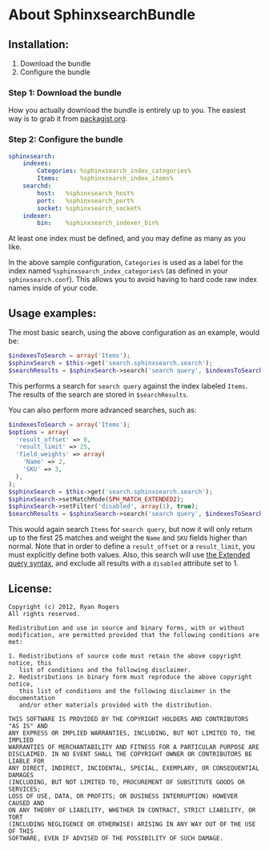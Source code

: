 About SphinxsearchBundle
========================



Installation:
-------------

1. Download the bundle
2. Configure the bundle

### Step 1: Download the bundle

How you actually download the bundle is entirely up to you.  The easiest way is to grab it from [packagist.org](http://packagist.org/).

### Step 2: Configure the bundle

``` yaml
sphinxsearch:
    indexes:
        Categories: %sphinxsearch_index_categories%
        Items:      %sphinxsearch_index_items%
    searchd:
        host:   %sphinxsearch_host%
        port:   %sphinxsearch_port%
        socket: %sphinxsearch_socket%
    indexer:
        bin:    %sphinxsearch_indexer_bin%
```

At least one index must be defined, and you may define as many as you like.

In the above sample configuration, `Categories` is used as a label for the index named `%sphinxsearch_index_categories%` (as defined in your `sphinxsearch.conf`).  This allows you to avoid having to hard code raw index names inside of your code.



Usage examples:
---------------

The most basic search, using the above configuration as an example, would be:

``` php
$indexesToSearch = array('Items');
$sphinxSearch = $this->get('search.sphinxsearch.search');
$searchResults = $sphinxSearch->search('search query', $indexesToSearch);
```

This performs a search for `search query` against the index labeled `Items`.  The results of the search are stored in `$searchResults`.

You can also perform more advanced searches, such as:

``` php
$indexesToSearch = array('Items');
$options = array(
  'result_offset' => 0,
  'result_limit' => 25,
  'field_weights' => array(
    'Name' => 2,
    'SKU' => 3,
  ),
);
$sphinxSearch = $this->get('search.sphinxsearch.search');
$sphinxSearch->setMatchMode(SPH_MATCH_EXTENDED2);
$sphinxSearch->setFilter('disabled', array(1), true);
$searchResults = $sphinxSearch->search('search query', $indexesToSearch, $options);
```

This would again search `Items` for `search query`, but now it will only return up to the first 25 matches and weight the `Name` and `SKU` fields higher than normal.  Note that in order to define a `result_offset` or a `result_limit`, you must explicitly define both values.  Also, this search will use [the Extended query syntax](http://sphinxsearch.com/docs/current.html#extended-syntax), and exclude all results with a `disabled` attribute set to 1.



License:
--------

```
Copyright (c) 2012, Ryan Rogers
All rights reserved.

Redistribution and use in source and binary forms, with or without
modification, are permitted provided that the following conditions are met: 

1. Redistributions of source code must retain the above copyright notice, this
   list of conditions and the following disclaimer. 
2. Redistributions in binary form must reproduce the above copyright notice,
   this list of conditions and the following disclaimer in the documentation
   and/or other materials provided with the distribution. 

THIS SOFTWARE IS PROVIDED BY THE COPYRIGHT HOLDERS AND CONTRIBUTORS "AS IS" AND
ANY EXPRESS OR IMPLIED WARRANTIES, INCLUDING, BUT NOT LIMITED TO, THE IMPLIED
WARRANTIES OF MERCHANTABILITY AND FITNESS FOR A PARTICULAR PURPOSE ARE
DISCLAIMED. IN NO EVENT SHALL THE COPYRIGHT OWNER OR CONTRIBUTORS BE LIABLE FOR
ANY DIRECT, INDIRECT, INCIDENTAL, SPECIAL, EXEMPLARY, OR CONSEQUENTIAL DAMAGES
(INCLUDING, BUT NOT LIMITED TO, PROCUREMENT OF SUBSTITUTE GOODS OR SERVICES;
LOSS OF USE, DATA, OR PROFITS; OR BUSINESS INTERRUPTION) HOWEVER CAUSED AND
ON ANY THEORY OF LIABILITY, WHETHER IN CONTRACT, STRICT LIABILITY, OR TORT
(INCLUDING NEGLIGENCE OR OTHERWISE) ARISING IN ANY WAY OUT OF THE USE OF THIS
SOFTWARE, EVEN IF ADVISED OF THE POSSIBILITY OF SUCH DAMAGE.
```
